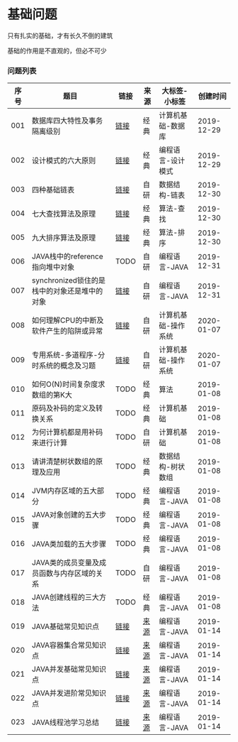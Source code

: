 # 基础问题

只有扎实的基础，才有长久不倒的建筑

基础的作用是不直观的，但必不可少

### 问题列表

|序号|题目|链接|来源|大标签-小标签|创建时间|
|--|--|--|--|--|--|
|001|数据库四大特性及事务隔离级别|[链接](https://github.com/peteryuanpan/notebook/blob/master/DATABASE/数据库四大特性及事物隔离级别.md)|经典|计算机基础-数据库|2019-12-29|
|002|设计模式的六大原则|[链接](软件工程/设计模式的六大原则)|经典|编程语言-设计模式|2019-12-29|
|003|四种基础链表|[链接](数据结构/四种基础链表)|自研|数据结构-链表|2019-12-30|
|004|七大查找算法及原理|[链接](算法/七大查找算法及原理)|经典|算法-查找|2019-12-30|
|005|九大排序算法及原理|[链接](算法/九大排序算法及原理)|经典|算法-排序|2019-12-30|
|006|JAVA栈中的reference指向堆中对象|TODO|自研|编程语言-JAVA|2019-12-31|
|007|synchronized锁住的是栈中的对象还是堆中的对象|[链接](编程语言/synchronized锁住的是栈中的对象还是堆中的对象)|自研|编程语言-JAVA|2019-12-31|
|008|如何理解CPU的中断及软件产生的陷阱或异常|[链接](计算机基础/如何理解CPU的中断及软件产生的陷阱或异常)|自研|计算机基础-操作系统|2020-01-07|
|009|专用系统-多道程序-分时系统的概念及习题|[链接](计算机基础/专用系统-多道程序-分时系统的概念及习题)|自研|计算机基础-操作系统|2020-01-07|
|010|如何O(N)时间复杂度求数组的第K大|TODO|经典|算法|2019-01-08|
|011|原码及补码的定义及转换关系|TODO|经典|计算机基础|2019-01-08|
|012|为何计算机都是用补码来进行计算|TODO|自研|计算机基础|2019-01-08|
|013|请讲清楚树状数组的原理及应用|TODO|经典|数据结构-树状数组|2019-01-08|
|014|JVM内存区域的五大部分|TODO|经典|编程语言-JAVA|2019-01-08|
|015|JAVA对象创建的五大步骤|TODO|经典|编程语言-JAVA|2019-01-08|
|016|JAVA类加载的五大步骤|TODO|经典|编程语言-JAVA|2019-01-08|
|017|JAVA类的成员变量及成员函数与内存区域的关系|TODO|自研|编程语言-JAVA|2019-01-08|
|018|JAVA创建线程的三大方法|TODO|经典|编程语言-JAVA|2019-01-08|
|019|JAVA基础常见知识点|[链接](编程语言/JAVA基础常见知识点)|[来源](https://github.com/Snailclimb/JavaGuide)|编程语言-JAVA|2019-01-14|
|020|JAVA容器集合常见知识点|[链接](编程语言/JAVA容器集合常见知识点)|[来源](https://github.com/Snailclimb/JavaGuide)|编程语言-JAVA|2019-01-14|
|021|JAVA并发基础常见知识点|[链接](编程语言/JAVA并发基础常见知识点)|[来源](https://github.com/Snailclimb/JavaGuide)|编程语言-JAVA|2019-01-14|
|022|JAVA并发进阶常见知识点|[链接](编程语言/JAVA并发进阶常见知识点)|[来源](https://github.com/Snailclimb/JavaGuide)|编程语言-JAVA|2019-01-14|
|023|JAVA线程池学习总结|[链接](编程语言/JAVA线程池学习总结)|[来源](https://github.com/Snailclimb/JavaGuide)|编程语言-JAVA|2019-01-14|
